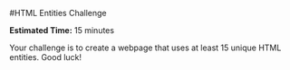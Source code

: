 #HTML Entities Challenge

**Estimated Time:** 15 minutes

Your challenge is to create a webpage that uses at least 15 unique HTML entities. Good luck!
